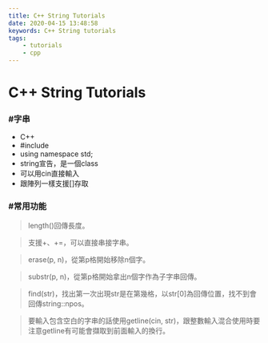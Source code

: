 ```yaml
---
title: C++ String Tutorials
date: 2020-04-15 13:48:58
keywords: C++ String tutorials
tags:
    - tutorials
    - cpp
---
```

# C++ String Tutorials
### #字串
+ C++
+ #include <string>
+ using namespace std;
+ string宣告，是一個class
+ 可以用cin直接輸入
+ 跟陣列一樣支援[]存取
<!-- more -->
### #常用功能

> length()回傳長度。

> 支援+、+=，可以直接串接字串。

> erase(p, n)，從第p格開始移除n個字。

> substr(p, n)，從第p格開始拿出n個字作為子字串回傳。

> find(str)，找出第一次出現str是在第幾格，以str[0]為回傳位置，找不到會回傳string::npos。

> 要輸入包含空白的字串的話使用getline(cin, str)，跟整數輸入混合使用時要注意getline有可能會擷取到前面輸入的換行。

<script src="https://gist.github.com/Daviswww/75d830723ac386c2ab333899af69b9d2.js"></script>